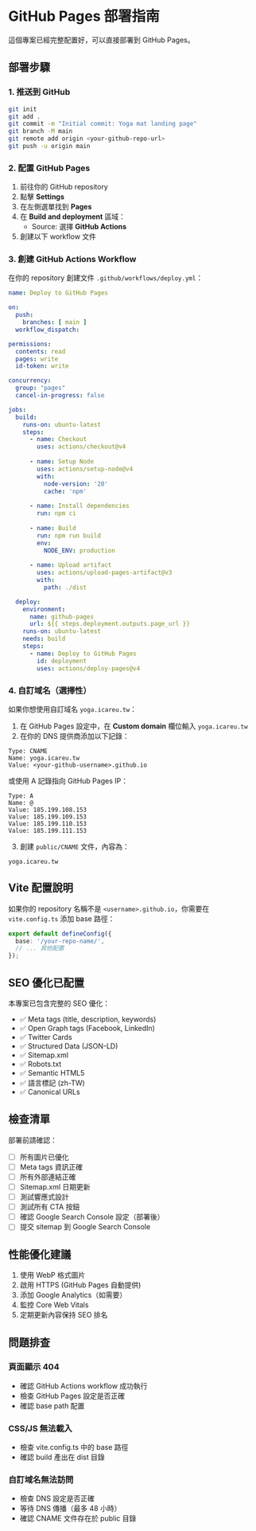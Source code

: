 # GitHub Pages 部署指南

這個專案已經完整配置好，可以直接部署到 GitHub Pages。

## 部署步驟

### 1. 推送到 GitHub

```bash
git init
git add .
git commit -m "Initial commit: Yoga mat landing page"
git branch -M main
git remote add origin <your-github-repo-url>
git push -u origin main
```

### 2. 配置 GitHub Pages

1. 前往你的 GitHub repository
2. 點擊 **Settings**
3. 在左側選單找到 **Pages**
4. 在 **Build and deployment** 區域：
   - Source: 選擇 **GitHub Actions**
5. 創建以下 workflow 文件

### 3. 創建 GitHub Actions Workflow

在你的 repository 創建文件 `.github/workflows/deploy.yml`：

```yaml
name: Deploy to GitHub Pages

on:
  push:
    branches: [ main ]
  workflow_dispatch:

permissions:
  contents: read
  pages: write
  id-token: write

concurrency:
  group: "pages"
  cancel-in-progress: false

jobs:
  build:
    runs-on: ubuntu-latest
    steps:
      - name: Checkout
        uses: actions/checkout@v4
      
      - name: Setup Node
        uses: actions/setup-node@v4
        with:
          node-version: '20'
          cache: 'npm'
      
      - name: Install dependencies
        run: npm ci
      
      - name: Build
        run: npm run build
        env:
          NODE_ENV: production
      
      - name: Upload artifact
        uses: actions/upload-pages-artifact@v3
        with:
          path: ./dist

  deploy:
    environment:
      name: github-pages
      url: ${{ steps.deployment.outputs.page_url }}
    runs-on: ubuntu-latest
    needs: build
    steps:
      - name: Deploy to GitHub Pages
        id: deployment
        uses: actions/deploy-pages@v4
```

### 4. 自訂域名（選擇性）

如果你想使用自訂域名 `yoga.icareu.tw`：

1. 在 GitHub Pages 設定中，在 **Custom domain** 欄位輸入 `yoga.icareu.tw`
2. 在你的 DNS 提供商添加以下記錄：

```
Type: CNAME
Name: yoga.icareu.tw
Value: <your-github-username>.github.io
```

或使用 A 記錄指向 GitHub Pages IP：

```
Type: A
Name: @
Value: 185.199.108.153
Value: 185.199.109.153
Value: 185.199.110.153
Value: 185.199.111.153
```

3. 創建 `public/CNAME` 文件，內容為：

```
yoga.icareu.tw
```

## Vite 配置說明

如果你的 repository 名稱不是 `<username>.github.io`，你需要在 `vite.config.ts` 添加 base 路徑：

```typescript
export default defineConfig({
  base: '/your-repo-name/',
  // ... 其他配置
});
```

## SEO 優化已配置

本專案已包含完整的 SEO 優化：

- ✅ Meta tags (title, description, keywords)
- ✅ Open Graph tags (Facebook, LinkedIn)
- ✅ Twitter Cards
- ✅ Structured Data (JSON-LD)
- ✅ Sitemap.xml
- ✅ Robots.txt
- ✅ Semantic HTML5
- ✅ 語言標記 (zh-TW)
- ✅ Canonical URLs

## 檢查清單

部署前請確認：

- [ ] 所有圖片已優化
- [ ] Meta tags 資訊正確
- [ ] 所有外部連結正確
- [ ] Sitemap.xml 日期更新
- [ ] 測試響應式設計
- [ ] 測試所有 CTA 按鈕
- [ ] 確認 Google Search Console 設定（部署後）
- [ ] 提交 sitemap 到 Google Search Console

## 性能優化建議

1. 使用 WebP 格式圖片
2. 啟用 HTTPS (GitHub Pages 自動提供)
3. 添加 Google Analytics（如需要）
4. 監控 Core Web Vitals
5. 定期更新內容保持 SEO 排名

## 問題排查

### 頁面顯示 404

- 確認 GitHub Actions workflow 成功執行
- 檢查 GitHub Pages 設定是否正確
- 確認 base path 配置

### CSS/JS 無法載入

- 檢查 vite.config.ts 中的 base 路徑
- 確認 build 產出在 dist 目錄

### 自訂域名無法訪問

- 檢查 DNS 設定是否正確
- 等待 DNS 傳播（最多 48 小時）
- 確認 CNAME 文件存在於 public 目錄
